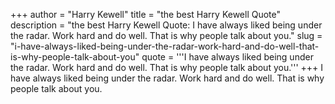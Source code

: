 +++
author = "Harry Kewell"
title = "the best Harry Kewell Quote"
description = "the best Harry Kewell Quote: I have always liked being under the radar. Work hard and do well. That is why people talk about you."
slug = "i-have-always-liked-being-under-the-radar-work-hard-and-do-well-that-is-why-people-talk-about-you"
quote = '''I have always liked being under the radar. Work hard and do well. That is why people talk about you.'''
+++
I have always liked being under the radar. Work hard and do well. That is why people talk about you.
